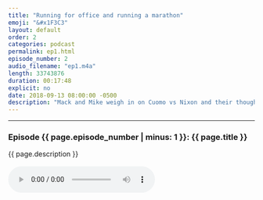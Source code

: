 ```yaml
---
title: "Running for office and running a marathon"
emoji: "&#x1F3C3"
layout: default
order: 2
categories: podcast
permalink: ep1.html
episode_number: 2
audio_filename: "ep1.m4a"
length: 33743876
duration: 00:17:48
explicit: no
date: 2018-09-13 08:00:00 -0500
description: "Mack and Mike weigh in on Cuomo vs Nixon and their thoughts on running. Also Mike reviews Airpods."
---
```


<hr />
<p>
<h3>Episode {{ page.episode_number | minus: 1 }}: {{ page.title }}</h3>
{{ page.description }}
<br />
<br />
<audio controls="">
<source src="{{ site.podcast_audio_prefix | append: page.audio_filename }}" type="audio/x-m4a" />
Your browser does not support the audio element.
</audio>
</p>
